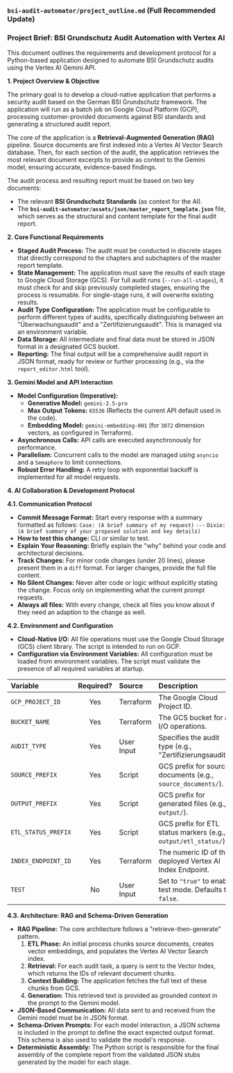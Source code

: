 ### **`bsi-audit-automator/project_outline.md` (Full Recommended Update)**

### **Project Brief: BSI Grundschutz Audit Automation with Vertex AI**

This document outlines the requirements and development protocol for a Python-based application designed to automate BSI Grundschutz audits using the Vertex AI Gemini API.

**1. Project Overview & Objective**

The primary goal is to develop a cloud-native application that performs a security audit based on the German BSI Grundschutz framework. The application will run as a batch job on Google Cloud Platform (GCP), processing customer-provided documents against BSI standards and generating a structured audit report.

The core of the application is a **Retrieval-Augmented Generation (RAG)** pipeline. Source documents are first indexed into a Vertex AI Vector Search database. Then, for each section of the audit, the application retrieves the most relevant document excerpts to provide as context to the Gemini model, ensuring accurate, evidence-based findings.

The audit process and resulting report must be based on two key documents:
*   The relevant **BSI Grundschutz Standards** (as context for the AI).
*   The **`bsi-audit-automator/assets/json/master_report_template.json`** file, which serves as the structural and content template for the final audit report.

**2. Core Functional Requirements**

*   **Staged Audit Process:** The audit must be conducted in discrete stages that directly correspond to the chapters and subchapters of the master report template.
*   **State Management:** The application must save the results of each stage to Google Cloud Storage (GCS). For full audit runs (`--run-all-stages`), it must check for and skip previously completed stages, ensuring the process is resumable. For single-stage runs, it will overwrite existing results.
*   **Audit Type Configuration:** The application must be configurable to perform different types of audits, specifically distinguishing between an "Überwachungsaudit" and a "Zertifizierungsaudit". This is managed via an environment variable.
*   **Data Storage:** All intermediate and final data must be stored in JSON format in a designated GCS bucket.
*   **Reporting:** The final output will be a comprehensive audit report in JSON format, ready for review or further processing (e.g., via the `report_editor.html` tool).

**3. Gemini Model and API Interaction**
*   **Model Configuration (Imperative):**
    *   **Generative Model:** `gemini-2.5-pro`
    *   **Max Output Tokens:** `65536` (Reflects the current API default used in the code).
    *   **Embedding Model:** `gemini-embedding-001` (for `3072` dimension vectors, as configured in Terraform).
*   **Asynchronous Calls:** API calls are executed asynchronously for performance.
*   **Parallelism:** Concurrent calls to the model are managed using `asyncio` and a `Semaphore` to limit connections.
*   **Robust Error Handling:** A retry loop with exponential backoff is implemented for all model requests.

**4. AI Collaboration & Development Protocol**

**4.1. Communication Protocol**
*   **Commit Message Format:** Start every response with a summary formatted as follows:
    `Case: (A brief summary of my request)`
    `---`
    `Dixie: (A brief summary of your proposed solution and key details)`
*   **How to test this change:** CLI or similar to test.
*   **Explain Your Reasoning:** Briefly explain the "why" behind your code and architectural decisions.
*   **Track Changes:** For minor code changes (under 20 lines), please present them in a `diff` format. For larger changes, provide the full file content.
*   **No Silent Changes:** Never alter code or logic without explicitly stating the change. Focus only on implementing what the current prompt requests.
*   **Always all files:** With every change, check all files you know about if they need an adaption to the change as well.

**4.2. Environment and Configuration**
*   **Cloud-Native I/O:** All file operations must use the Google Cloud Storage (GCS) client library. The script is intended to run on GCP.
*   **Configuration via Environment Variables:** All configuration must be loaded from environment variables. The script must validate the presence of all required variables at startup.

| Variable | Required? | Source | Description |
| :--- | :---: | :--- | :--- |
| `GCP_PROJECT_ID` | Yes | Terraform | The Google Cloud Project ID. |
| `BUCKET_NAME` | Yes | Terraform | The GCS bucket for all I/O operations. |
| `AUDIT_TYPE` | Yes | User Input | Specifies the audit type (e.g., "Zertifizierungsaudit"). |
| `SOURCE_PREFIX` | Yes | Script | GCS prefix for source documents (e.g., `source_documents/`). |
| `OUTPUT_PREFIX` | Yes | Script | GCS prefix for generated files (e.g., `output/`). |
| `ETL_STATUS_PREFIX`| Yes | Script | GCS prefix for ETL status markers (e.g., `output/etl_status/`). |
| `INDEX_ENDPOINT_ID`| Yes | Terraform | The numeric ID of the deployed Vertex AI Index Endpoint. |
| `TEST` | No | User Input | Set to `"true"` to enable test mode. Defaults to `false`. |

**4.3. Architecture: RAG and Schema-Driven Generation**
*   **RAG Pipeline:** The core architecture follows a "retrieve-then-generate" pattern.
    1.  **ETL Phase:** An initial process chunks source documents, creates vector embeddings, and populates the Vertex AI Vector Search index.
    2.  **Retrieval:** For each audit task, a query is sent to the Vector Index, which returns the IDs of relevant document chunks.
    3.  **Context Building:** The application fetches the full text of these chunks from GCS.
    4.  **Generation:** This retrieved text is provided as grounded context in the prompt to the Gemini model.
*   **JSON-Based Communication:** All data sent to and received from the Gemini model must be in JSON format.
*   **Schema-Driven Prompts:** For each model interaction, a JSON schema is included in the prompt to define the exact expected output format. This schema is also used to validate the model's response.
*   **Deterministic Assembly:** The Python script is responsible for the final assembly of the complete report from the validated JSON stubs generated by the model for each stage.